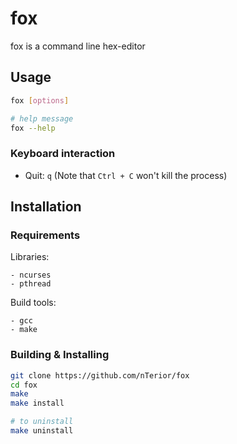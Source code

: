# fox

fox is a command line hex-editor

## Usage
```bash
fox [options]

# help message
fox --help
```

### Keyboard interaction
- Quit: `q` (Note that `Ctrl + C` won't kill the process)

## Installation

### Requirements

Libraries:
```
- ncurses
- pthread
```

Build tools:
```
- gcc
- make
```

### Building & Installing

```bash
git clone https://github.com/nTerior/fox
cd fox
make
make install

# to uninstall
make uninstall
```
